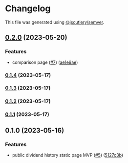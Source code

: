# Changelog

This file was generated using [@jscutlery/semver](https://github.com/jscutlery/semver).

## [0.2.0](https://github.com/clayton-duarte/amalg/compare/page-decorators-0.1.4...page-decorators-0.2.0) (2023-05-20)


### Features

* comparison page ([#7](https://github.com/clayton-duarte/amalg/issues/7)) ([ae1e9ae](https://github.com/clayton-duarte/amalg/commit/ae1e9ae617d426c5566300060ba91a508b662042))

### [0.1.4](https://github.com/clayton-duarte/amalg/compare/page-decorators-0.1.3...page-decorators-0.1.4) (2023-05-17)

### [0.1.3](https://github.com/clayton-duarte/amalg/compare/page-decorators-0.1.2...page-decorators-0.1.3) (2023-05-17)

### [0.1.2](https://github.com/clayton-duarte/amalg/compare/page-decorators-0.1.1...page-decorators-0.1.2) (2023-05-17)

### [0.1.1](https://github.com/clayton-duarte/amalg/compare/page-decorators-0.1.0...page-decorators-0.1.1) (2023-05-17)

## 0.1.0 (2023-05-16)


### Features

* public dividend history static page MVP ([#5](https://github.com/clayton-duarte/amalg/issues/5)) ([5127c3b](https://github.com/clayton-duarte/amalg/commit/5127c3bb37c9d34615e87ce4e511d3a4f4a5eda7))
